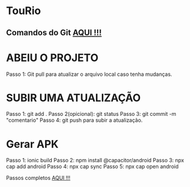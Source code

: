 # TouRio

<h2>Comandos do Git <a href="https://github.com/bomfim1209/git_command/blob/main/README.md">AQUI !!!</a></h2>

# ABEIU O PROJETO 
Passo 1: Git pull para atualizar o arquivo local caso tenha mudanças.

# SUBIR UMA ATUALIZAÇÃO
Passo 1: git add . 
Passo 2(opicional): git status
Passo 3: git commit -m "comentario"
Passo 4: git push para subir a atualização.

# Gerar APK
Passo 1: ionic build 
Passo 2: npm install @capacitor/android
Passo 3: npx cap add android
Passo 4: npx cap sync
Passo 5: npx cap open android

<p>Passos completos <a href="https://docs.google.com/presentation/d/1kraJn07wIMk-k52Ykd_KRchHij4-XmR8/edit#slide=id.p9">AQUI !!!</a></p>
